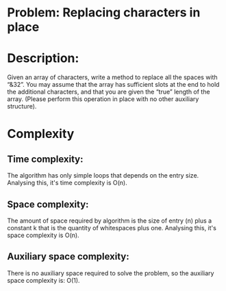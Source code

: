 # Problem: Replacing characters in place

# Description:

Given an array of characters, write a method to replace all the spaces with “&32”. You may assume that the array has sufficient slots at the end to hold the additional characters, and that you are given the “true” length of the array. (Please perform this operation in place with no other auxiliary structure).

# Complexity

## Time complexity: 

The algorithm has only simple loops that depends on the entry size. Analysing this, it's time complexity is O(n).

## Space complexity: 

The amount of space required by algorithm is the size of entry (n) plus a constant k that is the quantity of whitespaces plus one. Analysing this, it's space complexity is O(n).

## Auxiliary space complexity:

There is no auxiliary space required to solve the problem, so the auxiliary space complexity is: O(1).